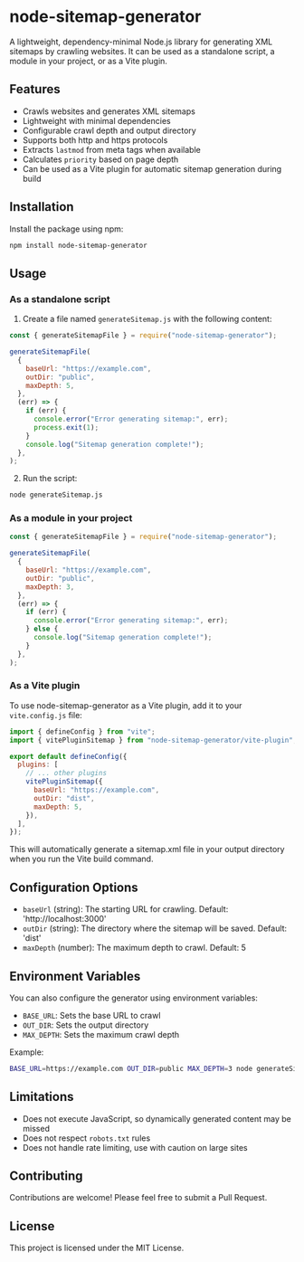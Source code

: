 # node-sitemap-generator

A lightweight, dependency-minimal Node.js library for generating XML sitemaps by crawling websites. It can be used as a standalone script, a module in your project, or as a Vite plugin.

## Features

- Crawls websites and generates XML sitemaps
- Lightweight with minimal dependencies
- Configurable crawl depth and output directory
- Supports both http and https protocols
- Extracts `lastmod` from meta tags when available
- Calculates `priority` based on page depth
- Can be used as a Vite plugin for automatic sitemap generation during build

## Installation

Install the package using npm:

```bash
npm install node-sitemap-generator
```

## Usage

### As a standalone script

1. Create a file named `generateSitemap.js` with the following content:

```javascript
const { generateSitemapFile } = require("node-sitemap-generator");

generateSitemapFile(
  {
    baseUrl: "https://example.com",
    outDir: "public",
    maxDepth: 5,
  },
  (err) => {
    if (err) {
      console.error("Error generating sitemap:", err);
      process.exit(1);
    }
    console.log("Sitemap generation complete!");
  },
);
```

2. Run the script:

```bash
node generateSitemap.js
```

### As a module in your project

```javascript
const { generateSitemapFile } = require("node-sitemap-generator");

generateSitemapFile(
  {
    baseUrl: "https://example.com",
    outDir: "public",
    maxDepth: 3,
  },
  (err) => {
    if (err) {
      console.error("Error generating sitemap:", err);
    } else {
      console.log("Sitemap generation complete!");
    }
  },
);
```

### As a Vite plugin

To use node-sitemap-generator as a Vite plugin, add it to your `vite.config.js` file:

```javascript
import { defineConfig } from "vite";
import { vitePluginSitemap } from "node-sitemap-generator/vite-plugin";

export default defineConfig({
  plugins: [
    // ... other plugins
    vitePluginSitemap({
      baseUrl: "https://example.com",
      outDir: "dist",
      maxDepth: 5,
    }),
  ],
});
```

This will automatically generate a sitemap.xml file in your output directory when you run the Vite build command.

## Configuration Options

- `baseUrl` (string): The starting URL for crawling. Default: 'http://localhost:3000'
- `outDir` (string): The directory where the sitemap will be saved. Default: 'dist'
- `maxDepth` (number): The maximum depth to crawl. Default: 5

## Environment Variables

You can also configure the generator using environment variables:

- `BASE_URL`: Sets the base URL to crawl
- `OUT_DIR`: Sets the output directory
- `MAX_DEPTH`: Sets the maximum crawl depth

Example:

```bash
BASE_URL=https://example.com OUT_DIR=public MAX_DEPTH=3 node generateSitemap.js
```

## Limitations

- Does not execute JavaScript, so dynamically generated content may be missed
- Does not respect `robots.txt` rules
- Does not handle rate limiting, use with caution on large sites

## Contributing

Contributions are welcome! Please feel free to submit a Pull Request.

## License

This project is licensed under the MIT License.
